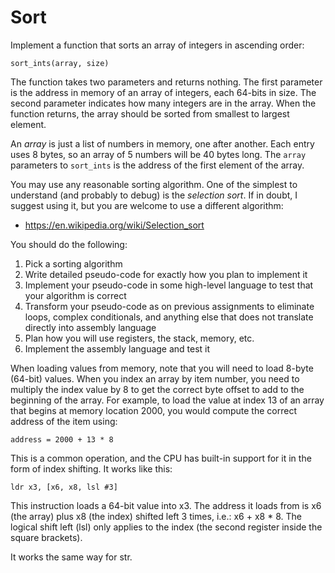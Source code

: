 Sort
====

Implement a function that sorts an array of integers in ascending
order:

    sort_ints(array, size)

The function takes two parameters and returns nothing. The first
parameter is the address in memory of an array of integers, each
64-bits in size. The second parameter indicates how many integers
are in the array. When the function returns, the array should be
sorted from smallest to largest element.

An *array* is just a list of numbers in memory, one after another.
Each entry uses 8 bytes, so an array of 5 numbers will be 40 bytes
long. The `array` parameters to `sort_ints` is the address of the
first element of the array.

You may use any reasonable sorting algorithm. One of the simplest to
understand (and probably to debug) is the *selection sort*. If in
doubt, I suggest using it, but you are welcome to use a different
algorithm:

* <https://en.wikipedia.org/wiki/Selection_sort>

You should do the following:

1. Pick a sorting algorithm
2. Write detailed pseudo-code for exactly how you plan to implement it
3. Implement your pseudo-code in some high-level language to test
   that your algorithm is correct
4. Transform your pseudo-code as on previous assignments to
   eliminate loops, complex conditionals, and anything else that
   does not translate directly into assembly language
5. Plan how you will use registers, the stack, memory, etc.
6. Implement the assembly language and test it

When loading values from memory, note that you will need to load
8-byte (64-bit) values. When you index an array by item number, you
need to multiply the index value by 8 to get the correct byte offset
to add to the beginning of the array. For example, to load the
value at index 13 of an array that begins at memory location 2000,
you would compute the correct address of the item using:

    address = 2000 + 13 * 8

This is a common operation, and the CPU has built-in support for it
in the form of index shifting. It works like this:

    ldr x3, [x6, x8, lsl #3]

This instruction loads a 64-bit value into x3. The address it loads
from is x6 (the array) plus x8 (the index) shifted left 3 times,
i.e.: x6 + x8 * 8. The logical shift left (lsl) only applies to the
index (the second register inside the square brackets).

It works the same way for str.
